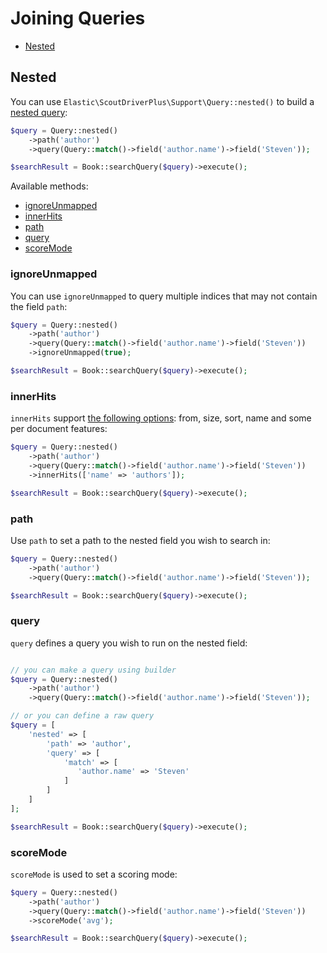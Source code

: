 # Joining Queries

* [Nested](#nested)

## Nested

You can use `Elastic\ScoutDriverPlus\Support\Query::nested()` to build a [nested query](https://www.elastic.co/guide/en/elasticsearch/reference/current/query-dsl-nested-query.html#query-dsl-nested-query):

```php
$query = Query::nested()
    ->path('author')
    ->query(Query::match()->field('author.name')->field('Steven'));

$searchResult = Book::searchQuery($query)->execute();
```

Available methods:

* [ignoreUnmapped](#nested-ignore-unmapped)
* [innerHits](#nested-inner-hits)
* [path](#nested-path)
* [query](#nested-query)
* [scoreMode](#nested-score-mode)

### <a name="nested-ignore-unmapped"></a> ignoreUnmapped

You can use `ignoreUnmapped` to query multiple indices that may not contain the field `path`:

```php
$query = Query::nested()
    ->path('author')
    ->query(Query::match()->field('author.name')->field('Steven'))
    ->ignoreUnmapped(true);

$searchResult = Book::searchQuery($query)->execute();
```

### <a name="nested-inner-hits"></a> innerHits

`innerHits` support [the following options](https://www.elastic.co/guide/en/elasticsearch/reference/current/inner-hits.html#inner-hits-options): from, size, sort, name and some per document features:

```php
$query = Query::nested()
    ->path('author')
    ->query(Query::match()->field('author.name')->field('Steven'))
    ->innerHits(['name' => 'authors']);

$searchResult = Book::searchQuery($query)->execute();
```

### <a name="nested-path"></a> path

Use `path` to set a path to the nested field you wish to search in:

```php
$query = Query::nested()
    ->path('author')
    ->query(Query::match()->field('author.name')->field('Steven'));

$searchResult = Book::searchQuery($query)->execute();
``` 

### <a name="nested-query"></a> query

`query` defines a query you wish to run on the nested field:

```php

// you can make a query using builder
$query = Query::nested()
    ->path('author')
    ->query(Query::match()->field('author.name')->field('Steven'));

// or you can define a raw query
$query = [
    'nested' => [
        'path' => 'author',
        'query' => [
            'match' => [
               'author.name' => 'Steven'
            ]
        ]
    ]
];

$searchResult = Book::searchQuery($query)->execute();
``` 

### <a name="nested-score-mode"></a> scoreMode

`scoreMode` is used to set a scoring mode:

```php
$query = Query::nested()
    ->path('author')
    ->query(Query::match()->field('author.name')->field('Steven'))
    ->scoreMode('avg');

$searchResult = Book::searchQuery($query)->execute();
```
